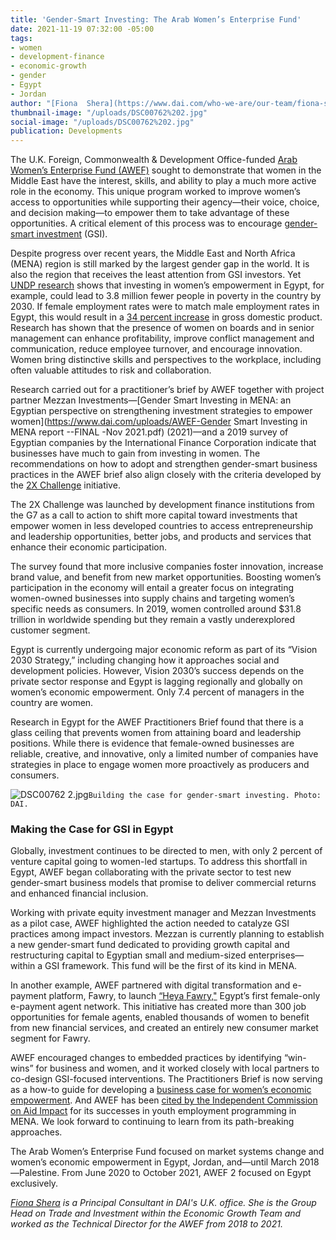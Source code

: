 ```yaml
---
title: 'Gender-Smart Investing: The Arab Women’s Enterprise Fund'
date: 2021-11-19 07:32:00 -05:00
tags:
- women
- development-finance
- economic-growth
- gender
- Egypt
- Jordan
author: "[Fiona  Shera](https://www.dai.com/who-we-are/our-team/fiona-shera)"
thumbnail-image: "/uploads/DSC00762%202.jpg"
social-image: "/uploads/DSC00762%202.jpg"
publication: Developments
---
```


The U.K. Foreign, Commonwealth & Development Office-funded [Arab Women’s Enterprise Fund (AWEF)](https://www.dai.com/our-work/projects/jordan-egypt-and-palestine-arab-women-enterprise-fund) sought to demonstrate that women in the Middle East have the interest, skills, and ability to play a much more active role in the economy. This unique program worked to improve women’s access to opportunities while supporting their agency—their voice, choice, and decision making—to empower them to take advantage of these opportunities. A critical element of this process was to encourage [gender-smart investment](https://dai-pubs-staging.netlify.app/articles/facilitating-gender-smart-investing) (GSI).




Despite progress over recent years, the Middle East and North Africa (MENA) region is still marked by the largest gender gap in the world. It is also the region that receives the least attention from GSI investors. Yet [UNDP research](https://sdgintegration.undp.org/egypt-investments-women%E2%80%99s-empowerment-can-lead-38-million-fewer-people-poverty-2030 ) shows that investing in women’s empowerment in Egypt, for example, could lead to 3.8 million fewer people in poverty in the country by 2030. If female employment rates were to match male employment rates in Egypt, this would result in a [34 percent increase](https://www.tias.edu/docs/default-source/documentlibrary_fsinsight/boozco_empowering-the-third-billion_full-report.pdf) in gross domestic product. Research has shown that the presence of women on boards and in senior management can enhance profitability, improve conflict management and communication, reduce employee turnover, and encourage innovation. Women bring distinctive skills and perspectives to the workplace, including often valuable attitudes to risk and collaboration. 

Research carried out for a practitioner’s brief by AWEF together with project partner Mezzan Investments—[Gender Smart Investing in MENA: an Egyptian perspective on strengthening investment strategies to empower women](https://www.dai.com/uploads/AWEF-Gender Smart Investing in MENA report --FINAL -Nov 2021.pdf) (2021)—and a 2019 survey of Egyptian companies by the International Finance Corporation indicate that businesses have much to gain from investing in women. The recommendations on how to adopt and strengthen gender-smart business practices in the AWEF brief also align closely with the criteria developed by the [2X Challenge](https://www.2xchallenge.org) initiative. 

<aside><p>The 2X Challenge was launched by development finance institutions from the G7 as a call to action to shift more capital toward investments that empower women in less developed countries to access entrepreneurship and leadership opportunities, better jobs, and products and services that enhance their economic participation.</p></aside>

The survey found that more inclusive companies foster innovation, increase brand value, and benefit from new market opportunities. Boosting women’s participation in the economy will entail a greater focus on integrating women-owned businesses into supply chains and targeting women’s specific needs as consumers. In 2019, women controlled around $31.8 trillion in worldwide spending but they remain a vastly underexplored customer segment. 

Egypt is currently undergoing major economic reform as part of its “Vision 2030 Strategy,” including changing how it approaches social and development policies. However, Vision 2030’s success depends on the private sector response and Egypt is lagging regionally and globally on women’s economic empowerment. Only 7.4 percent of managers in the country are women.
 
Research in Egypt for the AWEF Practitioners Brief found that there is a glass ceiling that prevents women from attaining board and leadership positions. While there is evidence that female-owned businesses are reliable, creative, and innovative, only a limited number of companies have strategies in place to engage women more proactively as producers and consumers. 

![DSC00762 2.jpg](/uploads/DSC00762%202.jpg)`Building the case for gender-smart investing. Photo: DAI.`

### Making the Case for GSI in Egypt

Globally, investment continues to be directed to men, with only 2 percent of venture capital going to women-led startups. To address this shortfall in Egypt, AWEF began collaborating with the private sector to test new gender-smart business models that promise to deliver commercial returns and enhanced financial inclusion. 

Working with private equity investment manager and Mezzan Investments as a pilot case, AWEF highlighted the action needed to catalyze GSI practices among impact investors. Mezzan is currently planning to establish a new gender-smart fund dedicated to providing growth capital and restructuring capital to Egyptian small and medium-sized enterprises—within a GSI framework. This fund will be the first of its kind in MENA.

In another example, AWEF partnered with digital transformation and e-payment platform, Fawry, to launch [“Heya Fawry,"](https://fawry.com/heya-fawry-initiative/) Egypt’s first female-only e-payment agent network. This initiative has created more than 300 job opportunities for female agents, enabled thousands of women to benefit from new financial services, and created an entirely new consumer market segment for Fawry. 

AWEF encouraged changes to embedded practices by identifying “win-wins” for business and women, and it worked closely with local partners to co-design GSI-focused interventions. The Practitioners Brief is now serving as a how-to guide for developing a [business case for women’s economic empowerment](https://seepnetwork.org/Resource-Post/Working-with-the-Private-Sector-to-Empower-Women-What-to-Measure-and-How-to-Build-the-Business-Case-for-Change). And AWEF has been [cited by the Independent Commission on Aid Impact](https://icai.independent.gov.uk/html-version/uk-aids-approach-to-youth-employment-in-the-middle-east-and-north-africa/) for its successes in youth employment programming in MENA. We look forward to continuing to learn from its path-breaking approaches.

<aside>The Arab Women’s Enterprise Fund focused on market systems change and women’s economic empowerment in Egypt, Jordan, and—until March 2018—Palestine. From June 2020 to October 2021, AWEF 2 focused on Egypt exclusively.</aside>

*[Fiona  Shera](https://www.dai.com/who-we-are/our-team/fiona-shera) is a Principal Consultant in DAI's U.K. office. She is the Group Head on Trade and Investment within the Economic Growth Team and worked as the Technical Director for the AWEF from 2018 to 2021.*